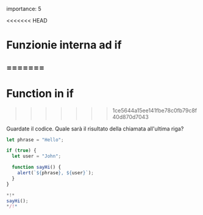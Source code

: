 importance: 5

<<<<<<< HEAD
# Funzionie interna ad if
=======
---
# Function in if
>>>>>>> 1ce5644a15ee141fbe78c0fb79c8f40d870d7043

Guardate il codice. Quale sarà il risultato della chiamata all'ultima riga?

```js run
let phrase = "Hello";

if (true) {
  let user = "John";

  function sayHi() {
    alert(`${phrase}, ${user}`);
  }
}

*!*
sayHi();
*/!*
```
